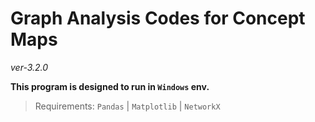 # Graph Analysis Codes for Concept Maps
*ver-3.2.0*

**This program is designed to run in `Windows` env.**

>Requirements: `Pandas` | `Matplotlib` | `NetworkX`